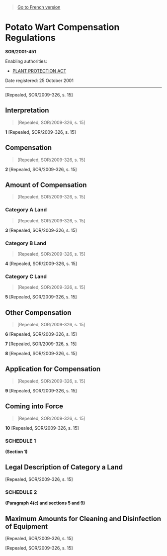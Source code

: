 > [Go to French version](/fr/Règlements/Décrets,%20ordonnances%20et%20règlements%20statutaires/2001/451.md)

# Potato Wart Compensation Regulations

**SOR/2001-451**

Enabling authorities: 
- [PLANT PROTECTION ACT](/en/Acts/Statutes%20of%20Canada/1990/c.%2022.md)

Date registered: 25 October 2001

----------


[Repealed, SOR/2009-326, s. 15]



## Interpretation
> [Repealed, SOR/2009-326, s. 15]



**1** [Repealed, SOR/2009-326, s. 15]




## Compensation
> [Repealed, SOR/2009-326, s. 15]



**2** [Repealed, SOR/2009-326, s. 15]




## Amount of Compensation
> [Repealed, SOR/2009-326, s. 15]




### Category A Land
> [Repealed, SOR/2009-326, s. 15]



**3** [Repealed, SOR/2009-326, s. 15]




### Category B Land
> [Repealed, SOR/2009-326, s. 15]



**4** [Repealed, SOR/2009-326, s. 15]




### Category C Land
> [Repealed, SOR/2009-326, s. 15]



**5** [Repealed, SOR/2009-326, s. 15]




## Other Compensation
> [Repealed, SOR/2009-326, s. 15]



**6** [Repealed, SOR/2009-326, s. 15]



**7** [Repealed, SOR/2009-326, s. 15]



**8** [Repealed, SOR/2009-326, s. 15]




## Application for Compensation
> [Repealed, SOR/2009-326, s. 15]



**9** [Repealed, SOR/2009-326, s. 15]




## Coming into Force
> [Repealed, SOR/2009-326, s. 15]



**10** [Repealed, SOR/2009-326, s. 15]




### **SCHEDULE 1** 
**(Section 1)**
## Legal Description of Category a Land
[Repealed, SOR/2009-326, s. 15]




### **SCHEDULE 2** 
**(Paragraph 4(c) and sections 5 and 9)**
## Maximum Amounts for Cleaning and Disinfection of Equipment
[Repealed, SOR/2009-326, s. 15]


[Repealed, SOR/2009-326, s. 15]


